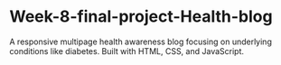 # Week-8-final-project-Health-blog
A responsive multipage health awareness blog focusing on underlying conditions like diabetes. Built with HTML, CSS, and JavaScript.
